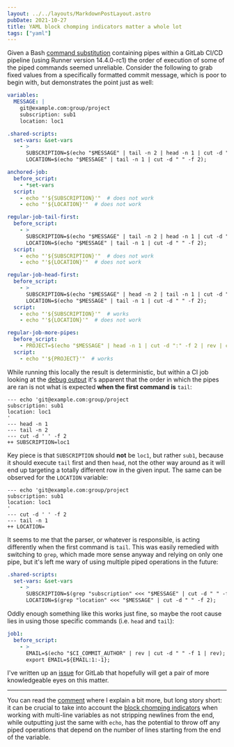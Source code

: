 ```yaml
---
layout: ../../layouts/MarkdownPostLayout.astro
pubDate: 2021-10-27
title: YAML block chomping indicators matter a whole lot
tags: ["yaml"]
---
```

Given a Bash [command substitution](https://www.gnu.org/software/bash/manual/html_node/Command-Substitution.html "Command Substitution (Bash Reference Manual)") containing pipes within a GitLab CI/CD pipeline (using Runner version 14.4.0-rc1) the order of execution of some of the piped commands seemed unreliable. Consider the following to grab fixed values from a specifically formatted commit message, which is poor to begin with, but demonstrates the point just as well:

```yaml
variables:
  MESSAGE: |
    git@example.com:group/project
    subscription: sub1
    location: loc1

.shared-scripts:
  set-vars: &set-vars
    - >
      SUBSCRIPTION=$(echo "$MESSAGE" | tail -n 2 | head -n 1 | cut -d " " -f 2);
      LOCATION=$(echo "$MESSAGE" | tail -n 1 | cut -d " " -f 2);

anchored-job:
  before_script:
    - *set-vars
  script:
    - echo "'${SUBSCRIPTION}'"  # does not work
    - echo "'${LOCATION}'"  # does not work

regular-job-tail-first:
  before_script:
    - >
      SUBSCRIPTION=$(echo "$MESSAGE" | tail -n 2 | head -n 1 | cut -d " " -f 2);
      LOCATION=$(echo "$MESSAGE" | tail -n 1 | cut -d " " -f 2);
  script:
    - echo "'${SUBSCRIPTION}'"  # does not work
    - echo "'${LOCATION}'"  # does not work

regular-job-head-first:
  before_script:
    - >
      SUBSCRIPTION=$(echo "$MESSAGE" | head -n 2 | tail -n 1 | cut -d " " -f 2);
      LOCATION=$(echo "$MESSAGE" | tail -n 1 | cut -d " " -f 2);
  script:
    - echo "'${SUBSCRIPTION}'"  # works
    - echo "'${LOCATION}'"  # does not work

regular-job-more-pipes:
  before_script:
    - PROJECT=$(echo "$MESSAGE" | head -n 1 | cut -d ":" -f 2 | rev | cut -d "/" -f 1 | rev)
  script:
    - echo "'${PROJECT}'"  # works
```

While running this locally the result is deterministic, but within a CI job looking at the [debug output](https://docs.gitlab.com/ee/ci/variables/#debug-logging "GitLab CI/CD debug logging") it's apparent that the order in which the pipes are ran is not what is expected **when the first command is** `tail`:

```
--- echo 'git@example.com:group/project
subscription: sub1
location: loc1
'
--- head -n 1
--- tail -n 2
--- cut -d ' ' -f 2
++ SUBSCRIPTION=loc1
```

Key piece is that `SUBSCRIPTION` should **not** be `loc1`, but rather `sub1`, because it should execute `tail` first and then `head`, not the other way around as it will end up targeting a totally different row in the given input. The same can be observed for the `LOCATION` variable:

```
--- echo 'git@example.com:group/project
subscription: sub1
location: loc1
'
--- cut -d ' ' -f 2
--- tail -n 1
++ LOCATION=
```

It seems to me that the parser, or whatever is responsible, is acting differently when the first command is `tail`. This was easily remedied with switching to `grep`, which made more sense anyway and relying on only one pipe, but it's left me wary of using multiple piped operations in the future:

```yaml
.shared-scripts:
  set-vars: &set-vars
    - >
      SUBSCRIPTION=$(grep "subscription" <<< "$MESSAGE" | cut -d " " -f 2);
      LOCATION=$(grep "location" <<< "$MESSAGE" | cut -d " " -f 2);
```

Oddly enough something like this works just fine, so maybe the root cause lies in using those specific commands (i.e. `head` and `tail`):

```yaml
job1:
  before_script:
    - >
      EMAIL=$(echo "$CI_COMMIT_AUTHOR" | rev | cut -d " " -f 1 | rev);
      export EMAIL=${EMAIL:1:-1};
```

I've written up an [issue](https://gitlab.com/gitlab-org/gitlab-runner/-/issues/28632 "GitLab.org / gitlab-runner issue: Piping into 'tail' first seems to cause out-of-order execution") for GitLab that hopefully will get a pair of more knowledgeable eyes on this matter.

***

You can read the [comment](https://gitlab.com/gitlab-org/gitlab-runner/-/issues/28632#note_726282869 "Response in GitLab issue") where I explain a bit more, but long story short: it can be crucial to take into account the [block chomping indicators](https://yaml.org/spec/1.2.2/#8112-block-chomping-indicator "YAML v1.2 Block Chomping Indicators ") when working with multi-line variables as not stripping newlines from the end, while outputting just the same with `echo`, has the potential to throw off any piped operations that depend on the number of lines starting from the end of the variable.

